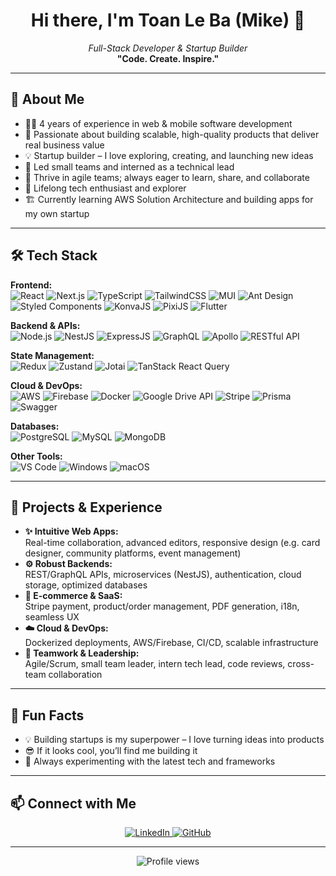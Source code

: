 <!-- GitHub Profile README for Toan Le Ba (Mike) -->

<h1 align="center">Hi there, I'm Toan Le Ba (Mike) 👋</h1>
<p align="center">
  <em>Full-Stack Developer & Startup Builder</em><br>
  <span><strong>"Code. Create. Inspire."</strong></span>
</p>

---

## 👤 About Me

- 🧑‍💻 4 years of experience in web & mobile software development  
- 🚀 Passionate about building scalable, high-quality products that deliver real business value  
- 💡 Startup builder – I love exploring, creating, and launching new ideas  
- 👥 Led small teams and interned as a technical lead  
- 🤝 Thrive in agile teams; always eager to learn, share, and collaborate  
- 🌱 Lifelong tech enthusiast and explorer  
- 🏗️ Currently learning AWS Solution Architecture and building apps for my own startup  

---

## 🛠️ Tech Stack

**Frontend:**  
![React](https://img.shields.io/badge/React-20232A?logo=react&logoColor=61DAFB&style=flat-square)
![Next.js](https://img.shields.io/badge/Next.js-000?logo=nextdotjs&logoColor=white&style=flat-square)
![TypeScript](https://img.shields.io/badge/TypeScript-3178C6?logo=typescript&logoColor=white&style=flat-square)
![TailwindCSS](https://img.shields.io/badge/TailwindCSS-06B6D4?logo=tailwindcss&logoColor=white&style=flat-square)
![MUI](https://img.shields.io/badge/MUI-007FFF?logo=mui&logoColor=white&style=flat-square)
![Ant Design](https://img.shields.io/badge/Ant%20Design-0170FE?logo=antdesign&logoColor=white&style=flat-square)
![Styled Components](https://img.shields.io/badge/Styled--Components-DB7093?logo=styled-components&logoColor=white&style=flat-square)
![KonvaJS](https://img.shields.io/badge/KonvaJS-13B5EA?logo=konva&logoColor=white&style=flat-square)
![PixiJS](https://img.shields.io/badge/PixiJS-8BC34A?logo=pixijs&logoColor=white&style=flat-square)
![Flutter](https://img.shields.io/badge/Flutter-02569B?logo=flutter&logoColor=white&style=flat-square)

**Backend & APIs:**  
![Node.js](https://img.shields.io/badge/Node.js-339933?logo=node.js&logoColor=white&style=flat-square)
![NestJS](https://img.shields.io/badge/NestJS-E0234E?logo=nestjs&logoColor=white&style=flat-square)
![ExpressJS](https://img.shields.io/badge/Express.js-000000?logo=express&logoColor=white&style=flat-square)
![GraphQL](https://img.shields.io/badge/GraphQL-E10098?logo=graphql&logoColor=white&style=flat-square)
![Apollo](https://img.shields.io/badge/Apollo-311C87?logo=apollographql&logoColor=white&style=flat-square)
![RESTful API](https://img.shields.io/badge/REST-02569B?logo=rest&logoColor=white&style=flat-square)

**State Management:**  
![Redux](https://img.shields.io/badge/Redux-593D88?logo=redux&logoColor=white&style=flat-square)
![Zustand](https://img.shields.io/badge/Zustand-000000?logo=Zustand&logoColor=white&style=flat-square)
![Jotai](https://img.shields.io/badge/Jotai-1B1B1B?logo=jotai&logoColor=white&style=flat-square)
![TanStack React Query](https://img.shields.io/badge/React%20Query-FF4154?logo=reactquery&logoColor=white&style=flat-square)

**Cloud & DevOps:**  
![AWS](https://img.shields.io/badge/AWS-232F3E?logo=amazonaws&logoColor=white&style=flat-square)
![Firebase](https://img.shields.io/badge/Firebase-FFCA28?logo=firebase&logoColor=white&style=flat-square)
![Docker](https://img.shields.io/badge/Docker-2496ED?logo=docker&logoColor=white&style=flat-square)
![Google Drive API](https://img.shields.io/badge/Google%20Drive-4285F4?logo=googledrive&logoColor=white&style=flat-square)
![Stripe](https://img.shields.io/badge/Stripe-635BFF?logo=stripe&logoColor=white&style=flat-square)
![Prisma](https://img.shields.io/badge/Prisma-2D3748?logo=prisma&logoColor=white&style=flat-square)
![Swagger](https://img.shields.io/badge/Swagger-85EA2D?logo=swagger&logoColor=white&style=flat-square)

**Databases:**  
![PostgreSQL](https://img.shields.io/badge/PostgreSQL-4169E1?logo=postgresql&logoColor=white&style=flat-square)
![MySQL](https://img.shields.io/badge/MySQL-4479A1?logo=mysql&logoColor=white&style=flat-square)
![MongoDB](https://img.shields.io/badge/MongoDB-47A248?logo=mongodb&logoColor=white&style=flat-square)

**Other Tools:**  
![VS Code](https://img.shields.io/badge/VS%20Code-007ACC?logo=visualstudiocode&logoColor=white&style=flat-square)
![Windows](https://img.shields.io/badge/Windows-0078D6?logo=windows&logoColor=white&style=flat-square)
![macOS](https://img.shields.io/badge/macOS-000000?logo=apple&logoColor=white&style=flat-square)

---

## 🚀 Projects & Experience

- **✨ Intuitive Web Apps:**  
  Real-time collaboration, advanced editors, responsive design (e.g. card designer, community platforms, event management)
- **⚙️ Robust Backends:**  
  REST/GraphQL APIs, microservices (NestJS), authentication, cloud storage, optimized databases
- **🛒 E-commerce & SaaS:**  
  Stripe payment, product/order management, PDF generation, i18n, seamless UX
- **☁️ Cloud & DevOps:**  
  Dockerized deployments, AWS/Firebase, CI/CD, scalable infrastructure
- **🤝 Teamwork & Leadership:**  
  Agile/Scrum, small team leader, intern tech lead, code reviews, cross-team collaboration

---

## 🎯 Fun Facts

- 💡 Building startups is my superpower – I love turning ideas into products  
- 😎 If it looks cool, you’ll find me building it  
- 🧪 Always experimenting with the latest tech and frameworks  

---

## 📫 Connect with Me

<p align="center">
  <a href="https://www.linkedin.com/in/toan-dev/">
    <img src="https://img.shields.io/badge/LinkedIn-0A66C2?logo=linkedin&logoColor=white&style=flat-square" alt="LinkedIn">
  </a>
  <a href="https://github.com/kenzot25">
    <img src="https://img.shields.io/badge/GitHub-181717?logo=github&logoColor=white&style=flat-square" alt="GitHub">
  </a>
</p>

---

<p align="center">
  <img src="https://komarev.com/ghpvc/?username=kenzot25&style=flat-square&color=blue" alt="Profile views" />
</p>